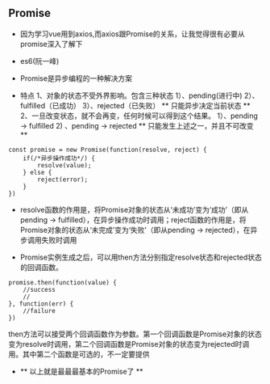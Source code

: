 ## Promise
* 因为学习vue用到axios,而axios跟Promise的关系，让我觉得很有必要从promise深入了解下

- es6(阮一峰)
* Promise是异步编程的一种解决方案
- 特点
1、对象的状态不受外界影响。包含三种状态
	1）、pending(进行中)
	2）、fulfilled（已成功）
	3）、rejected（已失败）
	** 只能异步决定当前状态 **
2、一旦改变状态，就不会再变，任何时候可以得到这个结果。
	1）、pending -> fulfilled
	2) 、pending -> rejected
	** 只能发生上述之一，并且不可改变 **

```
const promise = new Promise(function(resolve, reject) {
	if(/*异步操作成功*/) {
		resolve(value);
	} else {
		reject(error);
	}
})
```
* resolve函数的作用是，将Promise对象的状态从‘未成功’变为‘成功’（即从pending -> fulfilled），在异步操作成功时调用；reject函数的作用是，将Promise对象的状态从‘未完成’变为‘失败’（即从pending -> rejected），在异步调用失败时调用

* Promise实例生成之后，可以用then方法分别指定resolve状态和rejected状态的回调函数。

```
promise.then(function(value) {
	//success
	//
}, function(err) {
	//failure
})
```
then方法可以接受两个回调函数作为参数。第一个回调函数是Promise对象的状态变为resolve时调用，第二个回调函数是Promise对象的状态变为rejected时调用。其中第二个函数是可选的，不一定要提供

- ** 以上就是最最最基本的Promise了 **
